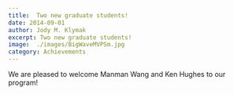 ```yaml
---
title:	Two new graduate students!
date: 2014-09-01
author:	Jody M. Klymak
excerpt: Two new graduate students!
image:	./images/BigWaveMVPSm.jpg
category: Achievements
---
```


We are pleased to welcome Manman Wang and Ken Hughes to our program! 
